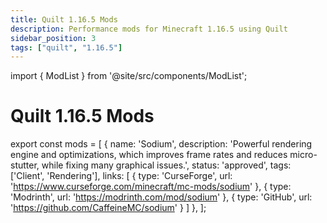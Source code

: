 ```yaml
---
title: Quilt 1.16.5 Mods
description: Performance mods for Minecraft 1.16.5 using Quilt
sidebar_position: 3
tags: ["quilt", "1.16.5"]
---
```


import { ModList } from '@site/src/components/ModList';

# Quilt 1.16.5 Mods

export const mods = [
  {
    name: 'Sodium',
    description: 'Powerful rendering engine and optimizations, which improves frame rates and reduces micro-stutter, while fixing many graphical issues.',
    status: 'approved',
    tags: ['Client', 'Rendering'],
    links: [
      { type: 'CurseForge', url: 'https://www.curseforge.com/minecraft/mc-mods/sodium' },
      { type: 'Modrinth', url: 'https://modrinth.com/mod/sodium' },
      { type: 'GitHub', url: 'https://github.com/CaffeineMC/sodium' }
    ]
  },
];

<ModList mods={mods} />